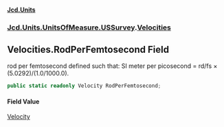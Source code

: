 #### [Jcd.Units](index.md 'index')

### [Jcd.Units.UnitsOfMeasure.USSurvey](Jcd.Units.UnitsOfMeasure.USSurvey.md 'Jcd.Units.UnitsOfMeasure.USSurvey').[Velocities](Velocities.md 'Jcd.Units.UnitsOfMeasure.USSurvey.Velocities')

## Velocities.RodPerFemtosecond Field

rod per femtosecond defined such that: SI meter per picosecond = rd/fs × (5.0292)/(1.0/1000.0).

```csharp
public static readonly Velocity RodPerFemtosecond;
```

#### Field Value

[Velocity](Velocity.md 'Jcd.Units.UnitTypes.Velocity')